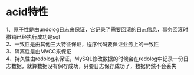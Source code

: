 # acid特性
1、原子性是由undolog日志来保证，它记录了需要回滚的日志信息，事务回滚时撤销已经执行成功是sql  
2、一致性是由其他三大特征保证，程序代码要保证业务上的一致性    
3、隔离性是由MVCC来保证  
4、持久性由redolog来保证，MySQL修改数据的时候会在redolog中记录一份日志数据，就算数据没有保存成功，只要日志保存成功了，数据仍然不会丢失  
